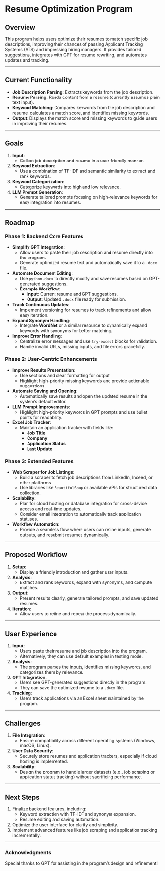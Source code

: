 # **Resume Optimization Program**

## **Overview**
This program helps users optimize their resumes to match specific job descriptions, improving their chances of passing Applicant Tracking Systems (ATS) and impressing hiring managers. It provides tailored suggestions, integrates with GPT for resume rewriting, and automates updates and tracking.

---

## **Current Functionality**
- **Job Description Parsing**: Extracts keywords from the job description.
- **Resume Parsing**: Reads content from a resume (currently assumes plain text input).
- **Keyword Matching**: Compares keywords from the job description and resume, calculates a match score, and identifies missing keywords.
- **Output**: Displays the match score and missing keywords to guide users in improving their resumes.

---

## **Goals**
1. **Input**:
   - Collect job description and resume in a user-friendly manner.
2. **Keyword Extraction**:
   - Use a combination of TF-IDF and semantic similarity to extract and rank keywords.
3. **Keyword Categorization**:
   - Categorize keywords into high and low relevance.
4. **LLM Prompt Generation**:
   - Generate tailored prompts focusing on high-relevance keywords for easy integration into resumes.

---

## **Roadmap**

### **Phase 1: Backend Core Features**
- **Simplify GPT Integration**:
  - Allow users to paste their job description and resume directly into the program.
  - Generate optimized resume text and automatically save it to a `.docx` file.
- **Automate Document Editing**:
  - Use `python-docx` to directly modify and save resumes based on GPT-generated suggestions.
  - **Example Workflow**:
    - **Input**: Current resume and GPT suggestions.
    - **Output**: Updated `.docx` file ready for submission.
- **Track Continuous Updates**:
  - Implement versioning for resumes to track refinements and allow easy iteration.
- **Expand Synonym Handling**:
  - Integrate **WordNet** or a similar resource to dynamically expand keywords with synonyms for better matching.
- **Improve Error Handling**:
  - Centralize error messages and use `try-except` blocks for validation.
  - Handle invalid URLs, missing inputs, and file errors gracefully.

### **Phase 2: User-Centric Enhancements**
- **Improve Results Presentation**:
  - Use sections and clear formatting for output.
  - Highlight high-priority missing keywords and provide actionable suggestions.
- **Automate Saving and Opening**:
  - Automatically save results and open the updated resume in the system’s default editor.
- **LLM Prompt Improvements**:
  - Highlight high-priority keywords in GPT prompts and use bullet points for readability.
- **Excel Job Tracker**:
  - Maintain an application tracker with fields like:
    - **Job Title**
    - **Company**
    - **Application Status**
    - **Last Update**

### **Phase 3: Extended Features**
- **Web Scraper for Job Listings**:
  - Build a scraper to fetch job descriptions from LinkedIn, Indeed, or other platforms.
  - Use libraries like `BeautifulSoup` or available APIs for structured data collection.
- **Scalability**:
  - Plan for cloud hosting or database integration for cross-device access and real-time updates.
  - Consider email integration to automatically track application statuses.
- **Workflow Automation**:
  - Provide a seamless flow where users can refine inputs, generate outputs, and resubmit resumes dynamically.

---

## **Proposed Workflow**
1. **Setup**:
   - Display a friendly introduction and gather user inputs.
2. **Analysis**:
   - Extract and rank keywords, expand with synonyms, and compute matches.
3. **Output**:
   - Present results clearly, generate tailored prompts, and save updated resumes.
4. **Iteration**:
   - Allow users to refine and repeat the process dynamically.

---

## **User Experience**
1. **Input**:
   - Users paste their resume and job description into the program.
   - Alternatively, they can use default examples in testing mode.
2. **Analysis**:
   - The program parses the inputs, identifies missing keywords, and categorizes them by relevance.
3. **GPT Integration**:
   - Users see GPT-generated suggestions directly in the program.
   - They can save the optimized resume to a `.docx` file.
4. **Tracking**:
   - Users track applications via an Excel sheet maintained by the program.

---

## **Challenges**
1. **File Integration**:
   - Ensure compatibility across different operating systems (Windows, macOS, Linux).
2. **User Data Security**:
   - Securely store resumes and application trackers, especially if cloud hosting is implemented.
3. **Scalability**:
   - Design the program to handle larger datasets (e.g., job scraping or application status tracking) without sacrificing performance.

---

## **Next Steps**
1. Finalize backend features, including:
   - Keyword extraction with TF-IDF and synonym expansion.
   - Resume editing and saving automation.
2. Optimize the user interface for clarity and simplicity.
3. Implement advanced features like job scraping and application tracking incrementally.

---

### **Acknowledgments**
Special thanks to GPT for assisting in the program’s design and refinement!
